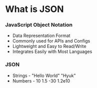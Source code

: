 # What is JSON
### JavaScript Object Notation
* Data Representation Format
* Commonly used for APIs and Configs
* Lightweight and Easy to Read/Write
* Integrates Easily with Most Languages

### JSON
* Strings - "Hello World" "Hyuk" 
* Numbers - 10 1.5 -30 1.2e10